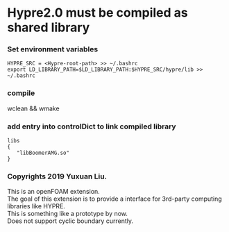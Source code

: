 # Hypre2.0 must be compiled as shared library  

### Set environment variables  
`HYPRE_SRC = <Hypre-root-path> >> ~/.bashrc`  
`export LD_LIBRARY_PATH=$LD_LIBRARY_PATH:$HYPRE_SRC/hypre/lib >> ~/.bashrc`

### compile  
wclean && wmake

### add entry into controlDict to link compiled library  
`libs`  
`{`  
`	"libBoomerAMG.so"`	  
`}`  

###
### Copyrights 2019 Yuxuan Liu.  
This is an openFOAM extension.  
The goal of this extension is to provide a interface for 3rd-party computing libraries 
like HYPRE.  
This is something like a prototype by now.  
Does not support cyclic boundary currently.  

